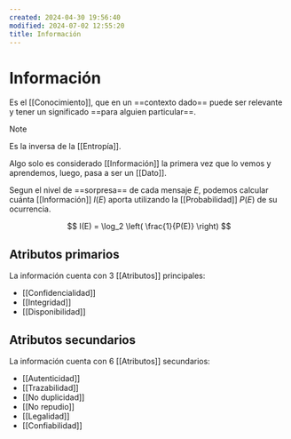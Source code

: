 ```yaml
---
created: 2024-04-30 19:56:40
modified: 2024-07-02 12:55:20
title: Información
---
```


# Información

Es el [[Conocimiento]], que en un ==contexto dado== puede ser relevante y tener un significado ==para alguien particular==.

> [!note]
> Es la inversa de la [[Entropía]].

Algo solo es considerado [[Información]] la primera vez que lo vemos y aprendemos, luego, pasa a ser un [[Dato]].

Segun el nivel de ==sorpresa== de cada mensaje $E$, podemos calcular cuánta [[Información]] $I(E)$ aporta utilizando la [[Probabilidad]] $P(E)$ de su ocurrencia.

$$
I(E) = \log_2 \left( \frac{1}{P(E)} \right)
$$

## Atributos primarios

La información cuenta con 3 [[Atributos]] principales:

- [[Confidencialidad]]
- [[Integridad]]
- [[Disponibilidad]]

## Atributos secundarios

La información cuenta con 6 [[Atributos]] secundarios:

- [[Autenticidad]]
- [[Trazabilidad]]
- [[No duplicidad]]
- [[No repudio]]
- [[Legalidad]]
- [[Confiabilidad]]
